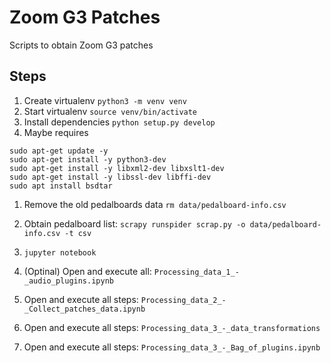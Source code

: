 # Zoom G3 Patches

Scripts to obtain Zoom G3 patches

## Steps

1. Create virtualenv ```python3 -m venv venv```
1. Start virtualenv ```source venv/bin/activate```
1. Install dependencies ```python setup.py develop```
1. Maybe requires
```
sudo apt-get update -y
sudo apt-get install -y python3-dev
sudo apt-get install -y libxml2-dev libxslt1-dev
sudo apt-get install -y libssl-dev libffi-dev
sudo apt install bsdtar
```

1. Remove the old pedalboards data ```rm data/pedalboard-info.csv```
1. Obtain pedalboard list: ```scrapy runspider scrap.py -o data/pedalboard-info.csv -t csv```


1. ```jupyter notebook```
1. (Optinal) Open and execute all: ```Processing_data_1_-_audio_plugins.ipynb```
1. Open and execute all steps: ```Processing_data_2_-_Collect_patches_data.ipynb```
1. Open and execute all steps: ```Processing_data_3_-_data_transformations```
1. Open and execute all steps: ```Processing_data_3_-_Bag_of_plugins.ipynb```
